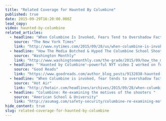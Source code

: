 ```yaml
---
title: "Related Coverage for Haunted By Columbine"
published: true
date: 2015-09-29T16:20:00.000Z
lead_copy:
video: haunted-by-columbine
related_articles:
  - headline: "When Columbine Is Invoked, Fears Tend to Overshadow Facts"
    source: "The New York Times"
    link: "http://www.nytimes.com/2015/09/28/us/when-columbine-is-invoked-fears-tend-to-overshadow-facts.html?_r=0"
  - headline: "How The Media Botched & Hyped The Columbine School Shooting"
    source: "Washington Monthly"
    link: "http://www.washingtonmonthly.com/the-grade/2015/09/how_the_media_botched_hyped_th057842.php#"
  - headline: "'Haunted by Columbine'—powerful NYT video I worked on for a year"
    source: "Good Reads"
    link: "https://www.goodreads.com/author_blog_posts/9132838-haunted-by-columbine-powerful-nyt-video-i-worked-on-for-a-year"
  - headline: "When Columbine is invoked, fear tends to overshadow facts"
    source: "Hot Air"
    link: "http://hotair.com/headlines/archives/2015/09/28/when-columbine-is-invoked-fear-tends-to-overshadow-facts/"
  - headline: "Columbine: Re-examining the motives of the shooters "
    source: "American School & University"
    link: "http://asumag.com/safety-security/columbine-re-examining-motives-shooters-video"
hide_content: true
slug: related-coverage-for-haunted-by-columbine
---
```


